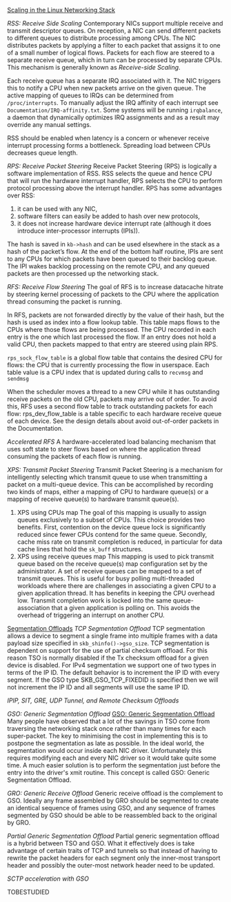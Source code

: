 [Scaling in the Linux Networking Stack](https://github.com/torvalds/linux/blob/v3.13/Documentation/networking/scaling.txt#L364-L422)

_RSS: Receive Side Scaling_
Contemporary NICs support multiple receive and transmit descriptor queues. On reception, a NIC can send different packets to different queues to distribute processing among CPUs.
The NIC distributes packets by applying a filter to each packet that assigns it to one of a small number of logical flows. Packets for each flow are steered to a separate receive queue, which in turn can be processed by separate CPUs. This mechanism is generally known as _Receive-side Scaling_.

Each receive queue has a separate IRQ associated with it. The NIC triggers this to notify a CPU when new packets arrive on the given queue. The active mapping of queues to IRQs can be determined from `/proc/interrupts`.
To manually adjust the IRQ affinity of each interrupt see `Documentation/IRQ-affinity.txt`. Some systems will be running `irqbalance`, a daemon that dynamically optimizes IRQ assignments and as a result may override any manual settings.

RSS should be enabled when latency is a concern or whenever receive interrupt processing forms a bottleneck. Spreading load between CPUs decreases queue length.

_RPS: Receive Packet Steering_
Receive Packet Steering (RPS) is logically a software implementation of RSS.
RSS selects the queue and hence CPU that will run the hardware interrupt handler, RPS selects the CPU to perform protocol processing above the interrupt handler.
RPS has some advantages over RSS:
  1) it can be used with any NIC,
  2) software filters can easily be added to hash over new protocols,
  3) it does not increase hardware device interrupt rate (although it does introduce inter-processor interrupts (IPIs)).

The hash is saved in `kb->hash` and can be used elsewhere in the stack as a hash of the packet’s flow. At the end of the bottom half routine, IPIs are sent to any CPUs for which packets have been queued to their backlog queue. The IPI wakes backlog processing on the remote CPU, and any queued packets are then processed up the networking stack.

_RFS: Receive Flow Steering_
The goal of RFS is to increase datacache hitrate by steering kernel processing of packets to the CPU where the application thread consuming the packet is running.

In RFS, packets are not forwarded directly by the value of their hash, but the hash is used as index into a flow lookup table. This table maps flows to the CPUs where those flows are being processed. The CPU recorded in each entry is the one which last processed the flow. If an entry does not hold a valid CPU, then packets mapped to that entry are steered using plain RPS.

`rps_sock_flow_table` is a global flow table that contains the desired CPU for flows: the CPU that is currently processing the flow in userspace. Each table value is a CPU index that is updated during calls to `recvmsg` and `sendmsg`

When the scheduler moves a thread to a new CPU while it has outstanding receive packets on the old CPU, packets may arrive out of order. To avoid this, RFS uses a second flow table to track outstanding packets for each flow: rps_dev_flow_table is a table specific to each hardware receive queue of each device. See the design details about avoid out-of-order packets in the Documentation.

_Accelerated RFS_
A hardware-accelerated load balancing mechanism that uses soft state to steer flows based on where the application thread consuming the packets of each flow is running.


_XPS: Transmit Packet Steering_
Transmit Packet Steering is a mechanism for intelligently selecting which transmit queue to use when transmitting a packet on a multi-queue device. This can be accomplished by recording two kinds of maps, either a mapping of CPU to hardware queue(s) or a mapping of receive queue(s) to hardware transmit queue(s).

1. XPS using CPUs map
  The goal of this mapping is usually to assign queues exclusively to a subset of CPUs. This choice provides two benefits. First, contention on the device queue lock is significantly reduced since fewer CPUs contend for the same queue. Secondly, cache miss rate on transmit completion is reduced, in particular for data cache lines that hold the `sk_buff` structures.
2. XPS using receive queues map
  This mapping is used to pick transmit queue based on the receive queue(s) map configuration set by the administrator. A set of receive queues can be mapped to a set of transmit queues. This is useful for busy polling multi-threaded workloads where there are challenges in associating a given CPU to a given application thread. It has benefits in keeping the CPU overhead low. Transmit completion work is locked into the same queue-association that a given application is polling on. This avoids the overhead of triggering an interrupt on another CPU.


[Segmentation Offloads](https://www.kernel.org/doc/html/latest/networking/segmentation-offloads.html)
_TCP Segmentation Offload_
TCP segmentation allows a device to segment a single frame into multiple frames with a data payload size specified in `skb_shinfo()->gso_size`.
TCP segmentation is dependent on support for the use of partial checksum offload. For this reason TSO is normally disabled if the Tx checksum offload for a given device is disabled.
For IPv4 segmentation we support one of two types in terms of the IP ID. The default behavior is to increment the IP ID with every segment. If the GSO type SKB_GSO_TCP_FIXEDID is specified then we will not increment the IP ID and all segments will use the same IP ID.


_IPIP, SIT, GRE, UDP Tunnel, and Remote Checksum Offloads_


_GSO: Generic Segmentation Offload_
[GSO: Generic Segmentation Offload](https://wiki.linuxfoundation.org/networking/gso)
Many people have observed that a lot of the savings in TSO come from traversing the networking stack once rather than many times for each super-packet.
The key to minimising the cost in implementing this is to postpone the segmentation as late as possible. In the ideal world, the segmentation would occur inside each NIC driver.
Unfortunately this requires modifying each and every NIC driver so it would take quite some time. A much easier solution is to perform the segmentation just before the entry into the driver's xmit routine. This concept is called GSO: Generic Segmentation Offload.

_GRO: Generic Receive Offload_
Generic receive offload is the complement to GSO. Ideally any frame assembled by GRO should be segmented to create an identical sequence of frames using GSO, and any sequence of frames segmented by GSO should be able to be reassembled back to the original by GRO.

_Partial Generic Segmentation Offload_
Partial generic segmentation offload is a hybrid between TSO and GSO. What it effectively does is take advantage of certain traits of TCP and tunnels so that instead of having to rewrite the packet headers for each segment only the inner-most transport header and possibly the outer-most network header need to be updated.

_SCTP acceleration with GSO_

TOBESTUDIED

